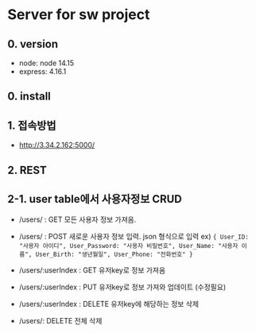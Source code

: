 # Server for sw project

## 0. version
* node: node 14.15
* express: 4.16.1
## 0. install

## 1. 접속방법
* http://3.34.2.162:5000/

## 2. REST
## 2-1. user table에서 사용자정보 CRUD
* /users/ : GET 모든 사용자 정보 가져옴.
* /users/ : POST 새로운 사용자 정보 입력. json 형식으로 입력  ex) ```{
    User_ID: "사용자 아이디",
    User_Password: "사용자 비밀번호",
    User_Name: "사용자 이름",
    User_Birth: "생년월일",
    User_Phone: "전화번호"
    }```

* /users/:userIndex : GET 유저key로 정보 가져옴
* /users/:userIndex : PUT 유저key로 정보 가져와 업데이트 (수정필요)
* /users/:userIndex : DELETE 유저key에 해당하는 정보 삭제
* /users/: DELETE 전체 삭제
